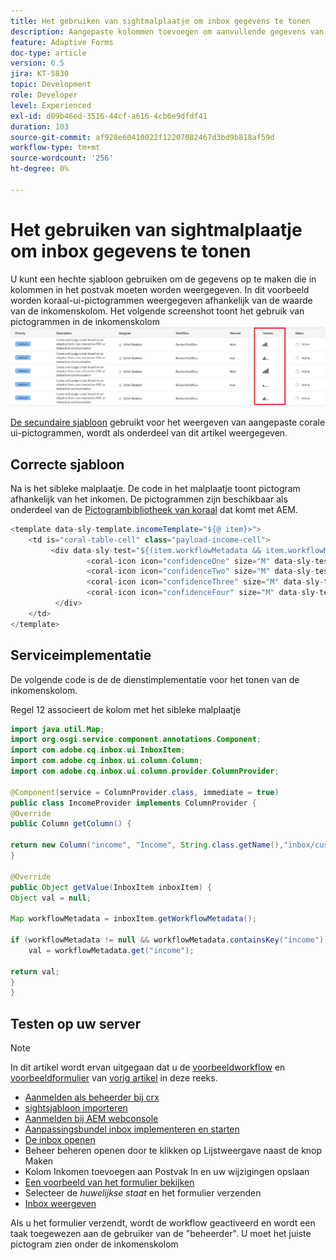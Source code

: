 ```yaml
---
title: Het gebruiken van sightmalplaatje om inbox gegevens te tonen
description: Aangepaste kolommen toevoegen om aanvullende gegevens van de workflow weer te geven met een hevige sjabloon
feature: Adaptive Forms
doc-type: article
version: 6.5
jira: KT-5830
topic: Development
role: Developer
level: Experienced
exl-id: d09b46ed-3516-44cf-a616-4cb6e9dfdf41
duration: 103
source-git-commit: af928e60410022f12207082467d3bd9b818af59d
workflow-type: tm+mt
source-wordcount: '256'
ht-degree: 0%

---
```


# Het gebruiken van sightmalplaatje om inbox gegevens te tonen

U kunt een hechte sjabloon gebruiken om de gegevens op te maken die in kolommen in het postvak moeten worden weergegeven. In dit voorbeeld worden koraal-ui-pictogrammen weergegeven afhankelijk van de waarde van de inkomenskolom. Het volgende screenshot toont het gebruik van pictogrammen in de inkomenskolom
![inkomstenpictogrammen](assets/income-column.PNG)

[De secundaire sjabloon](assets/sightly-template.zip) gebruikt voor het weergeven van aangepaste corale ui-pictogrammen, wordt als onderdeel van dit artikel weergegeven.

## Correcte sjabloon

Na is het sibleke malplaatje. De code in het malplaatje toont pictogram afhankelijk van het inkomen. De pictogrammen zijn beschikbaar als onderdeel van de [Pictogrambibliotheek van koraal](https://helpx.adobe.com/experience-manager/6-3/sites/developing/using/reference-materials/coral-ui/coralui3/Coral.Icon.html#availableIcons) dat komt met AEM.

```java
<template data-sly-template.incomeTemplate="${@ item}>">
    <td is="coral-table-cell" class="payload-income-cell">
         <div data-sly-test="${(item.workflowMetadata && item.workflowMetadata.income)}" data-sly-set.income ="${item.workflowMetadata.income}">
                 <coral-icon icon="confidenceOne" size="M" data-sly-test="${income >=0 && income <10000}"></coral-icon>
                 <coral-icon icon="confidenceTwo" size="M" data-sly-test="${income >=10000 && income <100000}"></coral-icon>
                 <coral-icon icon="confidenceThree" size="M" data-sly-test="${income >=100000 && income <500000}"></coral-icon>
                 <coral-icon icon="confidenceFour" size="M" data-sly-test="${income >=500000}"></coral-icon>
          </div>
    </td>
</template>
```

## Serviceimplementatie

De volgende code is de de dienstimplementatie voor het tonen van de inkomenskolom.

Regel 12 associeert de kolom met het sibleke malplaatje

```java
import java.util.Map;
import org.osgi.service.component.annotations.Component;
import com.adobe.cq.inbox.ui.InboxItem;
import com.adobe.cq.inbox.ui.column.Column;
import com.adobe.cq.inbox.ui.column.provider.ColumnProvider;

@Component(service = ColumnProvider.class, immediate = true)
public class IncomeProvider implements ColumnProvider {
@Override
public Column getColumn() {

return new Column("income", "Income", String.class.getName(),"inbox/customization/column-templates.html", "incomeTemplate");
}

@Override
public Object getValue(InboxItem inboxItem) {
Object val = null;

Map workflowMetadata = inboxItem.getWorkflowMetadata();

if (workflowMetadata != null && workflowMetadata.containsKey("income"))
    val = workflowMetadata.get("income");

return val;
}
}
```

## Testen op uw server

>[!NOTE]
>
>In dit artikel wordt ervan uitgegaan dat u de [voorbeeldworkflow](assets/review-workflow.zip) en [voorbeeldformulier](assets/snap-form.zip) van [vorig artikel](https://experienceleague.adobe.com/docs/experience-manager-learn/forms/inbox-customization/add-married-column.html) in deze reeks.

* [Aanmelden als beheerder bij crx](http://localhost:4502/crx/de/index.jsp)
* [sightsjabloon importeren](assets/sightly-template.zip)
* [Aanmelden bij AEM webconsole](http://localhost:4502/system/console/bundles)
* [Aanpassingsbundel inbox implementeren en starten](assets/income-column-customization.jar)
* [De inbox openen](http://localhost:4502/aem/inbox)
* Beheer beheren openen door te klikken op Lijstweergave naast de knop Maken
* Kolom Inkomen toevoegen aan Postvak In en uw wijzigingen opslaan
* [Een voorbeeld van het formulier bekijken](http://localhost:4502/content/dam/formsanddocuments/snapform/jcr:content?wcmmode=disabled)
* Selecteer de _huwelijkse staat_ en het formulier verzenden
* [Inbox weergeven](http://localhost:4502/aem/inbox)

Als u het formulier verzendt, wordt de workflow geactiveerd en wordt een taak toegewezen aan de gebruiker van de &quot;beheerder&quot;. U moet het juiste pictogram zien onder de inkomenskolom
